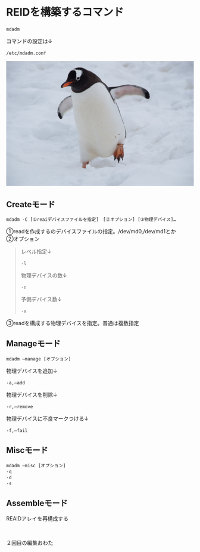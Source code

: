 # REIDを構築するコマンド
```
mdadm
```
コマンドの設定は↓
```
/etc/mdadm.conf
```

![](img/cornelius-ventures-Ak81Vc-kCf4-unsplash.jpg)
## Createモード
```
mdadm -C [①reaiデバイスファイルを指定]　[②オプション] [③物理デバイス]…
```  
①readを作成するのデバイスファイルの指定。/dev/md0,/dev/md1とか  
②オプション  
>レベル指定↓
> ```
> -l
> ```
>物理デバイスの数↓
>```
>-n
>```
>予備デバイス数↓
>```
>-x
>```
③readを構成する物理デバイスを指定。普通は複数指定  

## Manageモード
```
mdadm —manage [オプション]  
```

物理デバイスを追加↓
```
-a,—add
```
物理デバイスを削除↓ 　  
```
-r,—remove
```
物理デバイスに不良マークつける↓ 　
```
-f,—fail
```

## Miscモード
```
mdadm —misc [オプション]  
-q  
-d  
-s 
``` 

## Assembleモード
REAIDアレイを再構成する

&ensp;  

２回目の編集おわた  
